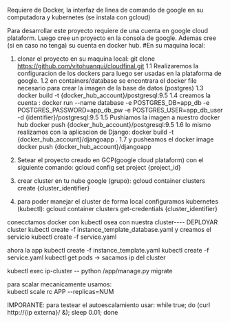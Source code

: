 Requiere de Docker, la interfaz de linea de comando de google en su computadora y kubernetes (se instala con gcloud)

Para desarrollar este proyecto requiere de una cuenta en google cloud plataform. Luego cree un proyecto en la consola de google.
Ademas cree (si en caso no tenga) su cuenta en docker hub.
#En su maquina local:
1. clonar el proyecto en su maquina local:
git clone https://github.com/vitohuanqui/cloudfinal.git
1.1 Realizaremos la configuracion de los dockers para luego ser usadas en la plataforma de google.
1.2 en containers/database se encontrara el docker file necesario para crear la imagen de la base de datos (postgres)
1.3 docker build -t {docker_hub_account}/postgresql:9.5
1.4 creamos la cuenta :
docker run --name database -e POSTGRES_DB=app_db -e POSTGRES_PASSWORD=app_db_pw -e POSTGRES_USER=app_db_user -d {identifier}/postgresql:9.5
1.5 Pushiamos la imagen a nuestro docker hub
docker push {docker_hub_account}/postgresql:9.5
1.6 lo mismo realizamos con la aplicacion de Django:
docker build -t {docker_hub_account}/djangoapp .
1.7 y pusheamos el docker image
docker push {docker_hub_account}/djangoapp

2. Setear el proyecto creado en GCP(google cloud plataform) con el siguiente comando:
gcloud config set project {project_id}
3. crear cluster en tu nube google (grupo):
gcloud container clusters create {cluster_identifier}
4. para poder manejar el cluster de forma local configuramos kubernetes (kubectl):
gcloud container clusters get-credentials {cluster_identifier}

conecctamos docker con kubectl osea con nuestra cluster---- DEPLOYAR  cluster
kubectl create -f instance_template_database.yaml
y creamos el servicio
kubectl create -f service.yaml

ahora la app
kubectl create -f instance_template.yaml
kubectl create -f service.yaml
kubectl get pods -> sacamos ip del cluster

kubectl exec ip-cluster -- python /app/manage.py migrate

para scalar mecanicamente usamos: 	
kubectl scale rc APP --replicas=NUM

IMPORANTE:
para testear el autoescalamiento usar:
while true; do (curl http://{ip externa}/ &); sleep 0.01; done